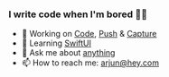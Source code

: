 ### I write code when I'm bored 👨‍💻

- 🔭 Working on [Code](https://code.techulus.com), [Push](https://push.techulus.com) & [Capture](https://capture.techulus.in)
- 🌱 Learning [SwiftUI](https://github.com/arjunkomath?tab=repositories&q=swiftui&type=source&language=swift)
- 💬 Ask me about [anything](https://github.com/arjunkomath/ama)
- 📫 How to reach me: arjun@hey.com
